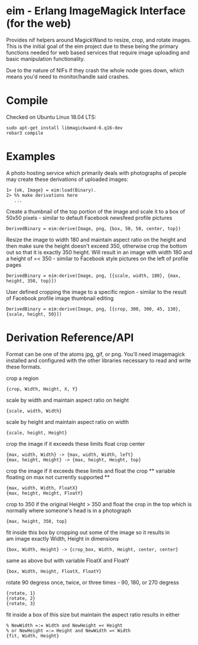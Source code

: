 # eim - Erlang ImageMagick Interface (for the web) #
Provides nif helpers around MagickWand to resize, crop, and rotate images. 
This is the initial goal of the eim project due to these being the primary 
functions needed for web based services that require image uploading and 
basic manipulation functionality.

Due to the nature of NIFs if they crash the whole node goes down, which 
means you'd need to monitor/handle said crashes.

# Compile #
Checked on Ubuntu Linux 18.04 LTS:

    sudo apt-get install libmagickwand-6.q16-dev
    rebar3 compile

# Examples #
A photo hosting service which primarily deals with photographs of people 
may create these derivations of uploaded images:

    1> {ok, Image} = eim:load(Binary).
    2> %% make derivations here
       ...
  
Create a thumbnail of the top portion of the image and scale it to a 
box of 50x50 pixels - similar to default Facebook newsfeed profile 
pictures

    DerivedBinary = eim:derive(Image, png, {box, 50, 50, center, top})
    
Resize the image to width 180 and maintain aspect ratio on the height 
and then make sure the height doesn't exceed 350, otherwise crop the 
bottom out so that it is exactly 350 height. Will result in an image 
with width 180 and a height of =< 350 - similar to Facebook style 
pictures on the left of profile pages

    DerivedBinary = eim:derive(Image, png, [{scale, width, 180}, {max, height, 350, top}])
   
User defined cropping the image to a specific region - similar to 
the result of Facebook profile image thumbnail editing

    DerivedBinary = eim:derive(Image, png, [{crop, 300, 300, 45, 130}, {scale, height, 50}])

# Derivation Reference/API #
Format can be one of the atoms jpg, gif, or png. You'll need imagemagick installed 
and configured with the other libraries necessary to read and write these formats.

crop a region

    {crop, Width, Height, X, Y}
    
scale by width and maintain aspect ratio on height

    {scale, width, Width}

scale by height and maintain aspect ratio on width

    {scale, height, Height}
    
crop the image if it exceeds these limits float crop center

    {max, width, Width} -> {max, width, Width, left}
    {max, height, Height} -> {max, height, Height, top}

crop the image if it exceeds these limits and float the crop
** variable floating on max not currently supported **

    {max, width, Width, FloatX}
    {max, height, Height, FloatY}

crop to 350 if the original Height > 350 and float the crop in the top
which is normally where someone's head is in a photograph

    {max, height, 350, top}
    
fit inside this box by cropping out some of the image so it results in  
am image exactly Width, Height in dimensions

    {box, Width, Height} -> {crop_box, Width, Height, center, center}

same as above but with variable FloatX and FloatY

    {box, Width, Height, FloatX, FloatY}

rotate 90 degress once, twice, or three times - 90, 180, or 270 degress

    {rotate, 1}
    {rotate, 2}
    {rotate, 3}
    
fit inside a box of this size but maintain the aspect ratio
results in either

    % NewWidth =:= Width and NewHeight =< Height
    % or NewHeight =:= Height and NewWidth =< Width
    {fit, Width, Height}

